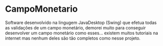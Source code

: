 # CampoMonetario
Software desenvolvido na lingugem JavaDesktop (Swing) que efetua todas as validações de um campo monetário, demorei muito para conseguir desenvolver um campo monetário como esses... existem muitos tutoriais na internet mas nenhum deles são tão completos como nesse projeto.
